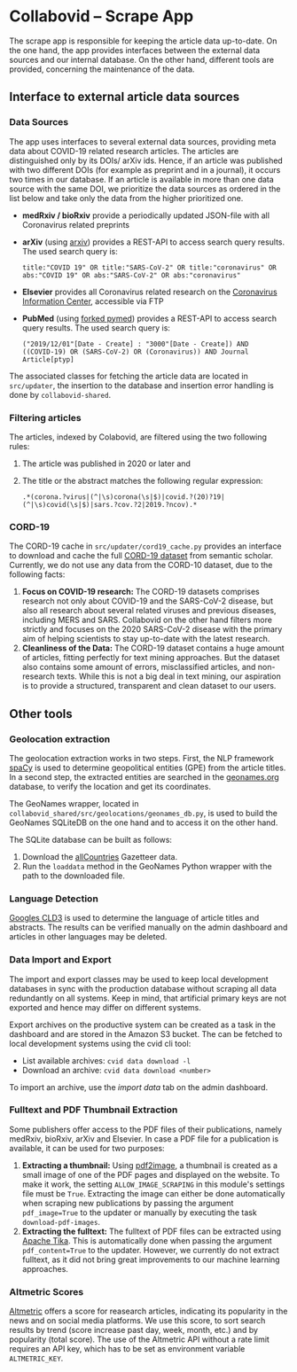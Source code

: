 # Collabovid – Scrape App

The scrape app is responsible for keeping the article data up-to-date. On the one hand,
the app provides interfaces between the external data sources and our internal database.
On the other hand, different tools are provided, concerning the maintenance of the data.

## Interface to external article data sources
### Data Sources
The app uses interfaces to several external data sources, providing meta data about 
COVID-19 related research articles. The articles are distinguished only by its DOIs/
arXiv ids. Hence, if an article was published with two different DOIs (for example as 
preprint and in a journal), it occurs two times in our database. If an article is 
available in more than one data source with the same DOI, we prioritize the data sources
as ordered in the list below and take only the data from the higher prioritized one.

- **medRxiv / bioRxiv** provide a periodically updated JSON-file with all Coronavirus 
  related preprints
- **arXiv** (using [arxiv](https://pypi.org/project/arxiv/)) provides a REST-API to
  access search query results. The used search query is:
  
      title:"COVID 19" OR title:"SARS-CoV-2" OR title:"coronavirus" OR 
      abs:"COVID 19" OR abs:"SARS-CoV-2" OR abs:"coronavirus"
  
- **Elsevier** provides all Coronavirus related research on the
  [Coronavirus Information Center](https://www.elsevier.com/connect/coronavirus-information-center),
  accessible via FTP
  
- **PubMed** (using [forked pymed](https://github.com/iacopy/pymed/tree/fork-fixes))
  provides a REST-API to access search query results. The used search query is:
      
      ("2019/12/01"[Date - Create] : "3000"[Date - Create]) AND 
      ((COVID-19) OR (SARS-CoV-2) OR (Coronavirus)) AND Journal Article[ptyp]
      
The associated classes for fetching the article data are located in `src/updater`, the
insertion to the database and insertion error handling is done by `collabovid-shared`.
 
### Filtering articles
The articles, indexed by Colabovid, are filtered using the two following rules:
1. The article was published in 2020 or later and
2. The title or the abstract matches the following regular expression:
       
       .*(corona.?virus|(^|\s)corona(\s|$)|covid.?(20)?19|(^|\s)covid(\s|$)|sars.?cov.?2|2019.?ncov).*

### CORD-19
The CORD-19 cache in `src/updater/cord19_cache.py` provides an interface to download and
cache the full [CORD-19 dataset](https://www.semanticscholar.org/cord19) from 
semantic scholar. Currently, we do not use any data from the CORD-10 dataset, due to the
following facts:
1. **Focus on COVID-19 research:** 
   The CORD-19 datasets comprises research not only about COVID-19 and the SARS-CoV-2 disease, but also all research about several related viruses and previous diseases, including MERS and SARS. Collabovid on the other hand filters more strictly and focuses on the 2020 SARS-CoV-2 disease with the primary aim of helping scientists to stay up-to-date with the latest research.
2. **Cleanliness of the Data:** 
   The CORD-19 dataset contains a huge amount of articles, fitting perfectly for text mining approaches. But the dataset also contains some amount of errors, misclassified articles, and non-research texts. While this is not a big deal in text mining, our aspiration is to provide a structured, transparent and clean dataset to our users.

## Other tools
### Geolocation extraction
The geolocation extraction works in two steps. First, the NLP framework 
[spaCy](https://spacy.io) is used to determine geopolitical entities (GPE) from 
the article titles. In a second step, the extracted entities are searched in the 
[geonames.org](geonames.org) database, to verify the location and get its coordinates.

The GeoNames wrapper, located in `collabovid_shared/src/geolocations/geonames_db.py`, is
used to build the GeoNames SQLiteDB on the one hand and to access it on the other hand.

The SQLite database can be built as follows:
1. Download the 
[allCountries](http://download.geonames.org/export/dump/allCountries.zip) 
Gazetteer data.
2. Run the `loaddata` method in the GeoNames Python wrapper with the path to the
downloaded file.

### Language Detection
[Googles CLD3](https://github.com/google/cld3) is used to determine the language
of article titles and abstracts. The results can be verified manually on the admin 
dashboard and articles in other languages may be deleted.

### Data Import and Export
The import and export classes may be used to keep local development databases in sync
with the production database without scraping all data redundantly on all systems. Keep
in mind, that artificial primary keys are not exported and hence may differ on
different systems.

Export archives on the productive system can be created as a task in the dashboard and 
are stored in the Amazon S3 bucket. The can be fetched to local development systems
using the cvid cli tool:

- List available archives: `cvid data download -l`
- Download an archive: `cvid data download <number>`

To import an archive, use the _import data_ tab on the admin dashboard.



### Fulltext and PDF Thumbnail Extraction
Some publishers offer access to the PDF files of their publications, namely medRxiv, bioRxiv, arXiv and Elsevier. In case a PDF file for a publication is available, it can be used for two purposes:
1. **Extracting a thumbnail:** Using [pdf2image](https://pypi.org/project/pdf2image/), a thumbnail is created as a small image of one of the PDF pages and displayed on the website. To make it work, the setting `ALLOW_IMAGE_SCRAPING` in this module's settings file must be `True`. Extracting the image can either be done automatically when scraping new publications by passing the argument `pdf_image=True` to the updater or manually by executing the task `download-pdf-images`.
2. **Extracting the fulltext:** The fulltext of PDF files can be extracted using [Apache Tika](https://tika.apache.org/). This is automatically done when passing the argument `pdf_content=True` to the updater. However, we currently do not extract fulltext, as it did not bring great improvements to our machine learning approaches.


### Altmetric Scores
[Altmetric]() offers a score for reasearch articles, indicating its popularity in the 
news and on social media platforms. We use this score, to sort search results by trend 
(score increase past day, week, month, etc.) and by popularity (total score). The use of 
the Altmetric API without a rate limit requires an API key, which has to be set as
environment variable `ALTMETRIC_KEY`.
